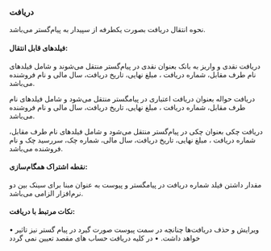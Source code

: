 ### دریافت

نحوه انتقال دریافت بصورت یکطرفه از سپیدار به پیام‌گستر می‌باشد.

#### فیلدهای قابل انتقال: 

دریافت نقدی و واریز به بانک بعنوان نقدی در پیام‌‌گستر منتقل می‌شوند و شامل فیلدهای نام طرف مقابل، شماره دریافت ، مبلغ نهایی، تاریخ دریافت، سال مالی و نام فروشنده می‌باشد.

دریافت حواله بعنوان دریافت اعتباری در پیامگستر منتقل می‌شود و شامل فیلدهای نام طرف مقابل، شماره دریافت ، مبلغ نهایی، تاریخ دریافت، سال مالی و نام فروشنده می‌باشد.

دریافت چکی بعنوان چکی در پیام‌گستر منتقل می‌شود و شامل فیلدهای نام طرف مقابل، شماره دریافت ، مبلغ نهایی، تاریخ دریافت، سال مالی، شماره چک، سررسید چک و نام فروشنده می‌باشد.

#### نقطه اشتراک همگام‌سازی:

مقدار داشتن فیلد شماره دریافت در پیامگستر و پیوست به عنوان مبنا برای سینک بین دو نرم‌افزار الزامی می‌باشد.

#### نکات مرتبط با دریافت:

•	ویرایش و حذف دریافت‌ها چنانچه در سمت پیوست صورت گیرد در پیام گستر نیز تاثیر خواهد داشت.
•	در کلیه دریافت حساب های مقصد تعیین نمی گردد

